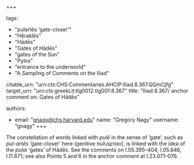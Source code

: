 +++

tags:
- "pulartēs ‘gate-closer’"
- "Hēraklēs"
- "Hādēs"
- "Gates of Hādēs"
- "gates of the Sun"
- "Pylos"
- "entrance to the underworld"
- "A Sampling of Comments on the Iliad"

citable_urn: "urn:cts:CHS:Commentaries.AHCIP:Iliad.8.367.QQmCjfg"
target_urn: "urn:cts:greekLit:tlg0012.tlg001:8.367"
title: "Iliad 8.367/ anchor comment on: Gates of Hādēs"

authors:
- email: "gnagy@chs.harvard.edu"
  name: "Gregory Nagy"
  username: "gnagy"
+++

<p>The constellation of words linked with <em>pulē</em> in the sense of ‘gate’, such as <em>pul-artēs</em> ‘gate-closer’ here (genitive πυλάρταο), is linked with the idea of the <em>pulai</em> ‘gates’ of Hādēs. See the comments on I.05.395–404, I.05.646, I.11.671; see also Points 5 and 6 in the anchor comment at I.23.071–076.  </p>